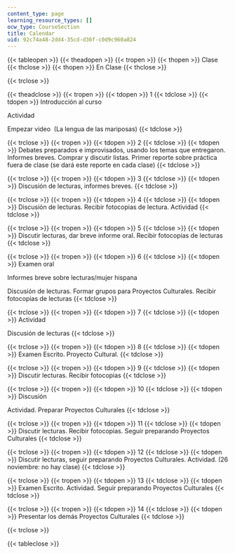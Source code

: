 ```yaml
---
content_type: page
learning_resource_types: []
ocw_type: CourseSection
title: Calendar
uid: 92c74a48-2dd4-35cd-d36f-c0d9c960a824
---
```


{{< tableopen >}}
{{< theadopen >}}
{{< tropen >}}
{{< thopen >}}
Clase
{{< thclose >}}
{{< thopen >}}
En Clase
{{< thclose >}}

{{< trclose >}}

{{< theadclose >}}
{{< tropen >}}
{{< tdopen >}}
1
{{< tdclose >}}
{{< tdopen >}}
Introducción al curso  
  
Actividad  
  
Empezar video  (La lengua de las mariposas)
{{< tdclose >}}

{{< trclose >}}
{{< tropen >}}
{{< tdopen >}}
2
{{< tdclose >}}
{{< tdopen >}}
Debates preparados e improvisados, usando los temas que entregaron. Informes breves. Comprar y discutir listas. Primer reporte sobre práctica fuera de clase (se dará este reporte en cada clase)
{{< tdclose >}}

{{< trclose >}}
{{< tropen >}}
{{< tdopen >}}
3
{{< tdclose >}}
{{< tdopen >}}
Discusión de lecturas, informes breves.
{{< tdclose >}}

{{< trclose >}}
{{< tropen >}}
{{< tdopen >}}
4
{{< tdclose >}}
{{< tdopen >}}
Discusión de lecturas. Recibir fotocopias de lectura. Actividad
{{< tdclose >}}

{{< trclose >}}
{{< tropen >}}
{{< tdopen >}}
5
{{< tdclose >}}
{{< tdopen >}}
Discutir lecturas, dar breve informe oral. Recibir fotocopias de lecturas
{{< tdclose >}}

{{< trclose >}}
{{< tropen >}}
{{< tdopen >}}
6
{{< tdclose >}}
{{< tdopen >}}
Examen oral  
  
Informes breve sobre lecturas/mujer hispana  
  
Discusión de lecturas. Formar grupos para Proyectos Culturales. Recibir fotocopias de lecturas
{{< tdclose >}}

{{< trclose >}}
{{< tropen >}}
{{< tdopen >}}
7
{{< tdclose >}}
{{< tdopen >}}
Actividad  
  
Discusión de lecturas
{{< tdclose >}}

{{< trclose >}}
{{< tropen >}}
{{< tdopen >}}
8
{{< tdclose >}}
{{< tdopen >}}
Examen Escrito. Proyecto Cultural.
{{< tdclose >}}

{{< trclose >}}
{{< tropen >}}
{{< tdopen >}}
9
{{< tdclose >}}
{{< tdopen >}}
Discutir lecturas. Recibir fotocopias
{{< tdclose >}}

{{< trclose >}}
{{< tropen >}}
{{< tdopen >}}
10
{{< tdclose >}}
{{< tdopen >}}
Discusión  
  
Actividad. Preparar Proyectos Culturales
{{< tdclose >}}

{{< trclose >}}
{{< tropen >}}
{{< tdopen >}}
11
{{< tdclose >}}
{{< tdopen >}}
Discutir lecturas. Recibir fotocopias. Seguir preparando Proyectos Culturales
{{< tdclose >}}

{{< trclose >}}
{{< tropen >}}
{{< tdopen >}}
12
{{< tdclose >}}
{{< tdopen >}}
Discutir lecturas, seguir preparando Proyectos Culturales. Actividad. (26 noviembre: no hay clase)
{{< tdclose >}}

{{< trclose >}}
{{< tropen >}}
{{< tdopen >}}
13
{{< tdclose >}}
{{< tdopen >}}
Examen Escrito. Actividad. Seguir preparando Proyectos Culturales
{{< tdclose >}}

{{< trclose >}}
{{< tropen >}}
{{< tdopen >}}
14
{{< tdclose >}}
{{< tdopen >}}
Presentar los demás Proyectos Culturales
{{< tdclose >}}

{{< trclose >}}

{{< tableclose >}}
